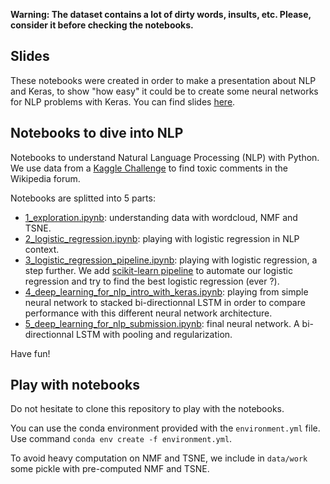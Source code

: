**Warning: The dataset contains a lot of dirty words, insults, etc. Please, consider it before checking the notebooks.**

## Slides

These notebooks were created in order to make a presentation about NLP and Keras, to show "how easy" it could be to create some neural networks for NLP problems with Keras. You can find slides [here](https://thomas-chauvet.github.io/kaggle_toxic_comment_classification/presentation/easy-nlp-with-keras.html#1).

## Notebooks to dive into NLP

Notebooks to understand Natural Language Processing (NLP) with Python. We use data from a [Kaggle Challenge](https://www.kaggle.com/c/jigsaw-toxic-comment-classification-challenge) to find toxic comments in the Wikipedia forum.

Notebooks are splitted into 5 parts:

- [1_exploration.ipynb](https://github.com/thomas-chauvet/kaggle_toxic_comment_classification/blob/master/script/1_exploration.ipynb): understanding data with wordcloud, NMF and TSNE.
- [2_logistic_regression.ipynb](https://github.com/thomas-chauvet/kaggle_toxic_comment_classification/blob/master/script/2_logistic_regression.ipynb): playing with logistic regression in NLP context.
- [3_logistic_regression_pipeline.ipynb](https://github.com/thomas-chauvet/kaggle_toxic_comment_classification/blob/master/script/3_logistic_regression_pipeline.ipynb): playing with logistic regression, a step further. We add [scikit-learn pipeline](https://scikit-learn.org/stable/tutorial/statistical_inference/putting_together.html) to automate our logistic regression and try to find the best logistic regression (ever ?).
- [4_deep_learning_for_nlp_intro_with_keras.ipynb](https://github.com/thomas-chauvet/kaggle_toxic_comment_classification/blob/master/script/4_deep_learning_for_nlp_intro_with_keras.ipynb): playing from simple neural network to stacked bi-directionnal LSTM in order to compare performance with this different neural network architecture.
- [5_deep_learning_for_nlp_submission.ipynb](https://github.com/thomas-chauvet/kaggle_toxic_comment_classification/blob/master/script/5_deep_learning_for_nlp_submission.ipynb): final neural network. A bi-directionnal LSTM with pooling and regularization.

Have fun!

## Play with notebooks

Do not hesitate to clone this repository to play with the notebooks.

You can use the conda environment provided with the `environment.yml` file. Use command `conda env create -f environment.yml`.

To avoid heavy computation on NMF and TSNE, we include in `data/work` some pickle with pre-computed NMF and TSNE.
